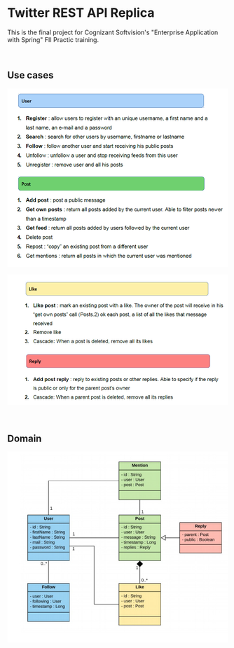 # Twitter REST API Replica

This is the final project for Cognizant Softvision's "Enterprise Application with Spring" FII Practic training.

&nbsp;
## Use cases
![ ](requirements/images/use_case_1.PNG)

![ ](requirements/images/use_case_2.PNG)

&nbsp;
## Domain
![ ](requirements/images/domain.PNG)

